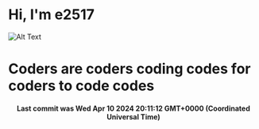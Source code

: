 # Hi, I'm e2517

![Alt Text](https://github.com/E2517/e2517/blob/master/images/background.gif)

# Coders are coders coding codes for coders to code codes

<h4 align="center">Last commit was Wed Apr 10 2024 20:11:12 GMT+0000 (Coordinated Universal Time)</h4>
